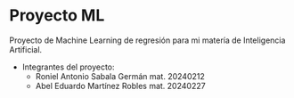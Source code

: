 # Proyecto ML

Proyecto de Machine Learning de regresión para mi matería de Inteligencia Artificial.

- Integrantes del proyecto:
  - Roniel Antonio Sabala Germán mat. 20240212
  - Abel Eduardo Martínez Robles mat. 20240227
